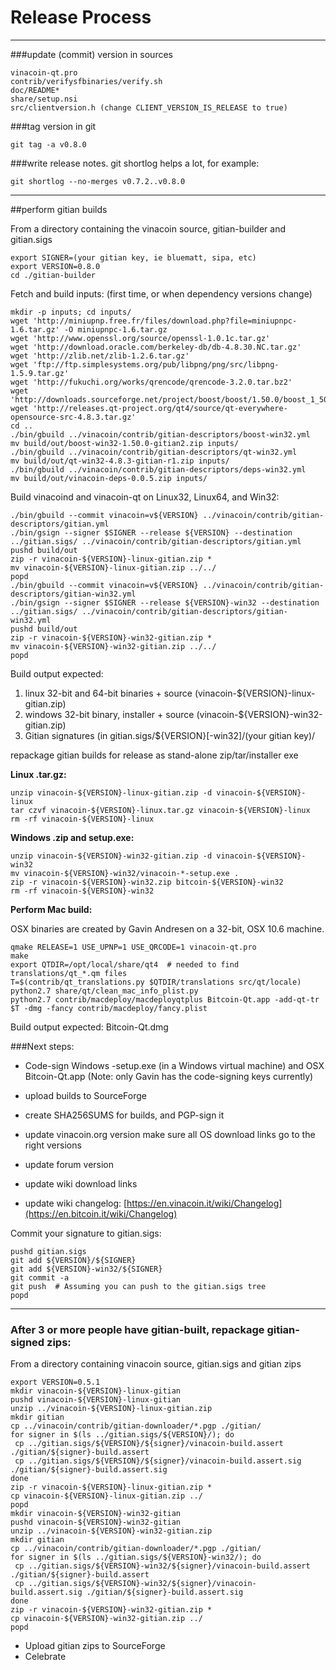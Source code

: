Release Process
====================

* * *

###update (commit) version in sources


	vinacoin-qt.pro
	contrib/verifysfbinaries/verify.sh
	doc/README*
	share/setup.nsi
	src/clientversion.h (change CLIENT_VERSION_IS_RELEASE to true)

###tag version in git

	git tag -a v0.8.0

###write release notes. git shortlog helps a lot, for example:

	git shortlog --no-merges v0.7.2..v0.8.0

* * *

##perform gitian builds

 From a directory containing the vinacoin source, gitian-builder and gitian.sigs
  
	export SIGNER=(your gitian key, ie bluematt, sipa, etc)
	export VERSION=0.8.0
	cd ./gitian-builder

 Fetch and build inputs: (first time, or when dependency versions change)

	mkdir -p inputs; cd inputs/
	wget 'http://miniupnp.free.fr/files/download.php?file=miniupnpc-1.6.tar.gz' -O miniupnpc-1.6.tar.gz
	wget 'http://www.openssl.org/source/openssl-1.0.1c.tar.gz'
	wget 'http://download.oracle.com/berkeley-db/db-4.8.30.NC.tar.gz'
	wget 'http://zlib.net/zlib-1.2.6.tar.gz'
	wget 'ftp://ftp.simplesystems.org/pub/libpng/png/src/libpng-1.5.9.tar.gz'
	wget 'http://fukuchi.org/works/qrencode/qrencode-3.2.0.tar.bz2'
	wget 'http://downloads.sourceforge.net/project/boost/boost/1.50.0/boost_1_50_0.tar.bz2'
	wget 'http://releases.qt-project.org/qt4/source/qt-everywhere-opensource-src-4.8.3.tar.gz'
	cd ..
	./bin/gbuild ../vinacoin/contrib/gitian-descriptors/boost-win32.yml
	mv build/out/boost-win32-1.50.0-gitian2.zip inputs/
	./bin/gbuild ../vinacoin/contrib/gitian-descriptors/qt-win32.yml
	mv build/out/qt-win32-4.8.3-gitian-r1.zip inputs/
	./bin/gbuild ../vinacoin/contrib/gitian-descriptors/deps-win32.yml
	mv build/out/vinacoin-deps-0.0.5.zip inputs/

 Build vinacoind and vinacoin-qt on Linux32, Linux64, and Win32:
  
	./bin/gbuild --commit vinacoin=v${VERSION} ../vinacoin/contrib/gitian-descriptors/gitian.yml
	./bin/gsign --signer $SIGNER --release ${VERSION} --destination ../gitian.sigs/ ../vinacoin/contrib/gitian-descriptors/gitian.yml
	pushd build/out
	zip -r vinacoin-${VERSION}-linux-gitian.zip *
	mv vinacoin-${VERSION}-linux-gitian.zip ../../
	popd
	./bin/gbuild --commit vinacoin=v${VERSION} ../vinacoin/contrib/gitian-descriptors/gitian-win32.yml
	./bin/gsign --signer $SIGNER --release ${VERSION}-win32 --destination ../gitian.sigs/ ../vinacoin/contrib/gitian-descriptors/gitian-win32.yml
	pushd build/out
	zip -r vinacoin-${VERSION}-win32-gitian.zip *
	mv vinacoin-${VERSION}-win32-gitian.zip ../../
	popd

  Build output expected:

  1. linux 32-bit and 64-bit binaries + source (vinacoin-${VERSION}-linux-gitian.zip)
  2. windows 32-bit binary, installer + source (vinacoin-${VERSION}-win32-gitian.zip)
  3. Gitian signatures (in gitian.sigs/${VERSION}[-win32]/(your gitian key)/

repackage gitian builds for release as stand-alone zip/tar/installer exe

**Linux .tar.gz:**

	unzip vinacoin-${VERSION}-linux-gitian.zip -d vinacoin-${VERSION}-linux
	tar czvf vinacoin-${VERSION}-linux.tar.gz vinacoin-${VERSION}-linux
	rm -rf vinacoin-${VERSION}-linux

**Windows .zip and setup.exe:**

	unzip vinacoin-${VERSION}-win32-gitian.zip -d vinacoin-${VERSION}-win32
	mv vinacoin-${VERSION}-win32/vinacoin-*-setup.exe .
	zip -r vinacoin-${VERSION}-win32.zip bitcoin-${VERSION}-win32
	rm -rf vinacoin-${VERSION}-win32

**Perform Mac build:**

  OSX binaries are created by Gavin Andresen on a 32-bit, OSX 10.6 machine.

	qmake RELEASE=1 USE_UPNP=1 USE_QRCODE=1 vinacoin-qt.pro
	make
	export QTDIR=/opt/local/share/qt4  # needed to find translations/qt_*.qm files
	T=$(contrib/qt_translations.py $QTDIR/translations src/qt/locale)
	python2.7 share/qt/clean_mac_info_plist.py
	python2.7 contrib/macdeploy/macdeployqtplus Bitcoin-Qt.app -add-qt-tr $T -dmg -fancy contrib/macdeploy/fancy.plist

 Build output expected: Bitcoin-Qt.dmg

###Next steps:

* Code-sign Windows -setup.exe (in a Windows virtual machine) and
  OSX Bitcoin-Qt.app (Note: only Gavin has the code-signing keys currently)

* upload builds to SourceForge

* create SHA256SUMS for builds, and PGP-sign it

* update vinacoin.org version
  make sure all OS download links go to the right versions

* update forum version

* update wiki download links

* update wiki changelog: [https://en.vinacoin.it/wiki/Changelog](https://en.bitcoin.it/wiki/Changelog)

Commit your signature to gitian.sigs:

	pushd gitian.sigs
	git add ${VERSION}/${SIGNER}
	git add ${VERSION}-win32/${SIGNER}
	git commit -a
	git push  # Assuming you can push to the gitian.sigs tree
	popd

-------------------------------------------------------------------------

### After 3 or more people have gitian-built, repackage gitian-signed zips:

From a directory containing vinacoin source, gitian.sigs and gitian zips

	export VERSION=0.5.1
	mkdir vinacoin-${VERSION}-linux-gitian
	pushd vinacoin-${VERSION}-linux-gitian
	unzip ../vinacoin-${VERSION}-linux-gitian.zip
	mkdir gitian
	cp ../vinacoin/contrib/gitian-downloader/*.pgp ./gitian/
	for signer in $(ls ../gitian.sigs/${VERSION}/); do
	 cp ../gitian.sigs/${VERSION}/${signer}/vinacoin-build.assert ./gitian/${signer}-build.assert
	 cp ../gitian.sigs/${VERSION}/${signer}/vinacoin-build.assert.sig ./gitian/${signer}-build.assert.sig
	done
	zip -r vinacoin-${VERSION}-linux-gitian.zip *
	cp vinacoin-${VERSION}-linux-gitian.zip ../
	popd
	mkdir vinacoin-${VERSION}-win32-gitian
	pushd vinacoin-${VERSION}-win32-gitian
	unzip ../vinacoin-${VERSION}-win32-gitian.zip
	mkdir gitian
	cp ../vinacoin/contrib/gitian-downloader/*.pgp ./gitian/
	for signer in $(ls ../gitian.sigs/${VERSION}-win32/); do
	 cp ../gitian.sigs/${VERSION}-win32/${signer}/vinacoin-build.assert ./gitian/${signer}-build.assert
	 cp ../gitian.sigs/${VERSION}-win32/${signer}/vinacoin-build.assert.sig ./gitian/${signer}-build.assert.sig
	done
	zip -r vinacoin-${VERSION}-win32-gitian.zip *
	cp vinacoin-${VERSION}-win32-gitian.zip ../
	popd

- Upload gitian zips to SourceForge
- Celebrate 
